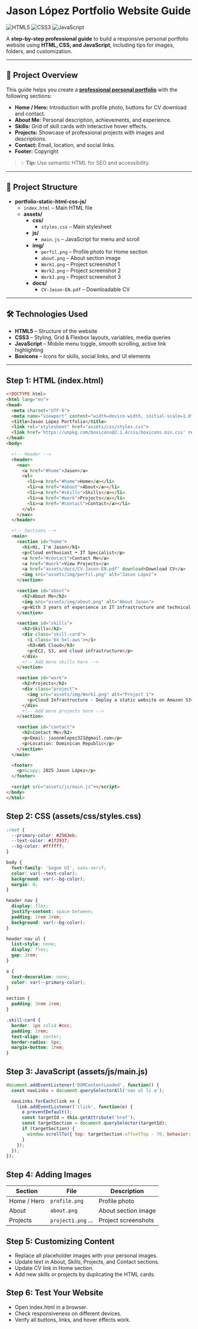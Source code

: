 # Jason López Portfolio Website Guide

![HTML5](https://img.shields.io/badge/HTML5-E34F26?style=flat-square&logo=html5&logoColor=white)
![CSS3](https://img.shields.io/badge/CSS3-1572B6?style=flat-square&logo=css3&logoColor=white)
![JavaScript](https://img.shields.io/badge/JavaScript-F7DF1E?style=flat-square&logo=javascript&logoColor=black)

A **step-by-step professional guide** to build a responsive personal portfolio website using **HTML, CSS, and JavaScript**, including tips for images, folders, and customization.

---

## 🚀 Project Overview

This guide helps you create a [**professional personal portfolio**](https://jasonlopez.xyz) with the following sections:

- **Home / Hero:** Introduction with profile photo, buttons for CV download and contact.  
- **About Me:** Personal description, achievements, and experience.  
- **Skills:** Grid of skill cards with interactive hover effects.  
- **Projects:** Showcase of professional projects with images and descriptions.  
- **Contact:** Email, location, and social links.  
- **Footer:** Copyright

> 💡 **Tip:** Use semantic HTML for SEO and accessibility.

---

## 📁 Project Structure

- **portfolio-static-html-css-js/**
  - `index.html` – Main HTML file
  - **assets/**
    - **css/**
      - `styles.css` – Main stylesheet
    - **js/**
      - `main.js` – JavaScript for menu and scroll
    - **img/**
      - `perfil.png` – Profile photo for Home section
      - `about.png` – About section image
      - `Work1.png` – Project screenshot 1
      - `Work2.png` – Project screenshot 2
      - `Work3.png` – Project screenshot 3
    - **docs/**
      - `CV-Jason-EN.pdf` – Downloadable CV

---

## 🛠 Technologies Used

- **HTML5** – Structure of the website  
- **CSS3** – Styling, Grid & Flexbox layouts, variables, media queries  
- **JavaScript** – Mobile menu toggle, smooth scrolling, active link highlighting  
- **Boxicons** – Icons for skills, social links, and UI elements  

---

##  Step 1: HTML (index.html)

```html
<!DOCTYPE html>
<html lang="en">
<head>
  <meta charset="UTF-8">
  <meta name="viewport" content="width=device-width, initial-scale=1.0">
  <title>Jason López Portfolio</title>
  <link rel="stylesheet" href="assets/css/styles.css">
  <link href='https://unpkg.com/boxicons@2.1.4/css/boxicons.min.css' rel='stylesheet'>
</head>
<body>

  <!-- Header -->
  <header>
    <nav>
      <a href="#home">Jason</a>
      <ul>
        <li><a href="#home">Home</a></li>
        <li><a href="#about">About</a></li>
        <li><a href="#skills">Skills</a></li>
        <li><a href="#work">Projects</a></li>
        <li><a href="#contact">Contact</a></li>
      </ul>
    </nav>
  </header>

  <!-- Sections -->
  <main>
    <section id="home">
      <h1>Hi, I'm Jason</h1>
      <p>Cloud enthusiast • IT Specialist</p>
      <a href="#contact">Contact Me</a>
      <a href="#work">View Projects</a>
      <a href="assets/docs/CV-Jason-EN.pdf" download>Download CV</a>
      <img src="assets/img/perfil.png" alt="Jason López">
    </section>

    <section id="about">
      <h2>About Me</h2>
      <img src="assets/img/about.png" alt="About Jason">
      <p>With 3 years of experience in IT infrastructure and technical support.</p>
    </section>

    <section id="skills">
      <h2>Skills</h2>
      <div class="skill-card">
        <i class='bx bxl-aws'></i>
        <h3>AWS Cloud</h3>
        <p>EC2, S3, and cloud infrastructure</p>
      </div>
      <!-- Add more skills here -->
    </section>

    <section id="work">
      <h2>Projects</h2>
      <div class="project">
        <img src="assets/img/Work1.png" alt="Project 1">
        <p>Cloud Infrastructure - Deploy a static website on Amazon S3</p>
      </div>
      <!-- Add more projects here -->
    </section>

    <section id="contact">
      <h2>Contact Me</h2>
      <p>Email: jasonmlopez321@gmail.com</p>
      <p>Location: Dominican Republic</p>
    </section>
  </main>

  <footer>
    <p>&copy; 2025 Jason López</p>
  </footer>

  <script src="assets/js/main.js"></script>
</body>
</html>
```

## Step 2: CSS (assets/css/styles.css)

```css
:root {
  --primary-color: #2563eb;
  --text-color: #1f2937;
  --bg-color: #ffffff;
}

body {
  font-family: 'Segoe UI', sans-serif;
  color: var(--text-color);
  background: var(--bg-color);
  margin: 0;
}

header nav {
  display: flex;
  justify-content: space-between;
  padding: 1rem 2rem;
  background: var(--bg-color);
}

header nav ul {
  list-style: none;
  display: flex;
  gap: 1rem;
}

a {
  text-decoration: none;
  color: var(--primary-color);
}

section {
  padding: 3rem 2rem;
}

.skill-card {
  border: 1px solid #ccc;
  padding: 1rem;
  text-align: center;
  border-radius: 8px;
  margin-bottom: 1rem;
}
```
## Step 3: JavaScript (assets/js/main.js)

```js
document.addEventListener('DOMContentLoaded', function() {
  const navLinks = document.querySelectorAll('nav ul li a');

  navLinks.forEach(link => {
    link.addEventListener('click', function(e) {
      e.preventDefault();
      const targetId = this.getAttribute('href');
      const targetSection = document.querySelector(targetId);
      if (targetSection) {
        window.scrollTo({ top: targetSection.offsetTop - 70, behavior: 'smooth' });
      }
    });
  });
});
```

## Step 4: Adding Images

| Section     | File               | Description         |
| ----------- | ------------------ | ------------------- |
| Home / Hero | `profile.png`      | Profile photo       |
| About       | `about.png`        | About section image |
| Projects    | `project1.png` ... | Project screenshots |

## Step 5: Customizing Content
- Replace all placeholder images with your personal images.
- Update text in About, Skills, Projects, and Contact sections.
- Update CV link in Home section.
- Add new skills or projects by duplicating the HTML cards.

## Step 6: Test Your Website
- Open index.html in a browser.
- Check responsiveness on different devices.
- Verify all buttons, links, and hover effects work.
